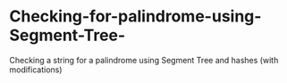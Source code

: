# Checking-for-palindrome-using-Segment-Tree-
Checking a string for a palindrome using Segment Tree and hashes (with modifications)
